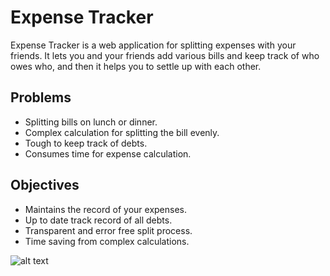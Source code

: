 
# Expense Tracker

Expense Tracker is a web application for splitting expenses with your friends. 
It lets you and your friends add various bills and keep track of who owes who, 
and then it helps you to settle up with each other.

## Problems

- Splitting bills on lunch or dinner.
- Complex calculation for splitting the bill evenly.
- Tough to keep track of debts.
- Consumes time for expense calculation.

## Objectives

- Maintains the record of your expenses.
- Up to date track record of all debts.
- Transparent and error free split process.
- Time saving from complex calculations.

![alt text](https://github.com/Parth971/Expense-Tracker-Django-Full-stack-Web-Appliction/blob/master/readme_assets/dashboard.png)
